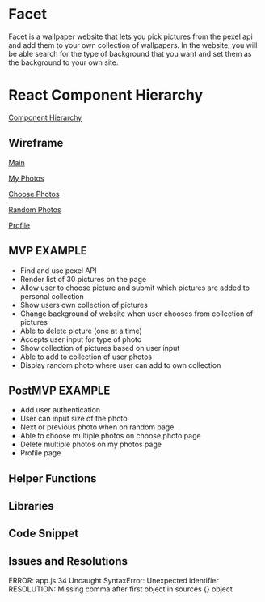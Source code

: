 # Facet

Facet is a wallpaper website that lets you pick pictures from the pexel api and add them to your own collection of wallpapers. In the website, you will be able search for the type of background that you want and set them as the background to your own site.

# React Component Hierarchy

[Component Hierarchy](https://res.cloudinary.com/ssohny/image/upload/v1551103613/IMG_0847.jpg)

## Wireframe

[Main](https://res.cloudinary.com/ssohny/image/upload/v1551103613/IMG_0846.jpg)

[My Photos](https://res.cloudinary.com/ssohny/image/upload/v1551103613/IMG_0842.jpg)

[Choose Photos](https://res.cloudinary.com/ssohny/image/upload/v1551103613/IMG_0845.jpg)

[Random Photos](https://res.cloudinary.com/ssohny/image/upload/v1551103616/IMG_0844.jpg)

[Profile](https://res.cloudinary.com/ssohny/image/upload/v1551103613/IMG_0843.jpg)

## MVP EXAMPLE

- Find and use pexel API
- Render list of 30 pictures on the page
- Allow user to choose picture and submit which pictures are added to personal collection
- Show users own collection of pictures
- Change background of website when user chooses from collection of pictures
- Able to delete picture (one at a time)
- Accepts user input for type of photo
- Show collection of pictures based on user input
- Able to add to collection of user photos
- Display random photo where user can add to own collection

## PostMVP EXAMPLE

- Add user authentication
- User can input size of the photo
- Next or previous photo when on random page
- Able to choose multiple photos on choose photo page
- Delete multiple photos on my photos page
- Profile page

## Helper Functions

## Libraries

## Code Snippet

## Issues and Resolutions

ERROR: app.js:34 Uncaught SyntaxError: Unexpected identifier
RESOLUTION: Missing comma after first object in sources {} object
